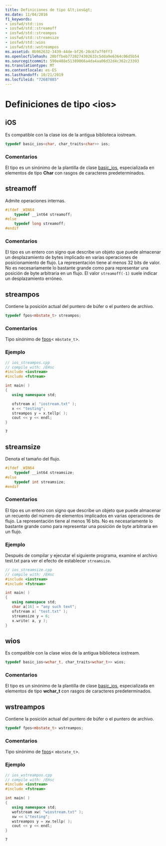 ```yaml
---
title: Definiciones de tipo &lt;ios&gt;
ms.date: 11/04/2016
f1_keywords:
- iosfwd/std::ios
- iosfwd/std::streamoff
- iosfwd/std::streampos
- iosfwd/std::streamsize
- iosfwd/std::wios
- iosfwd/std::wstreampos
ms.assetid: 0b962632-3439-44de-bf26-20c67a7f0ff3
ms.openlocfilehash: 20bffbeb7720274302633c5dda9e6364c06d5b54
ms.sourcegitcommit: 590e488e51389066a4da4aa06d32d4c362c23393
ms.translationtype: MT
ms.contentlocale: es-ES
ms.lasthandoff: 10/21/2019
ms.locfileid: "72687885"
---
```

# <a name="ltiosgt-typedefs"></a>Definiciones de tipo &lt;ios&gt;

## <a name="ios"></a>iOS

Es compatible con la clase ios de la antigua biblioteca iostream.

```cpp
typedef basic_ios<char, char_traits<char>> ios;
```

### <a name="remarks"></a>Comentarios

El tipo es un sinónimo de la plantilla de clase [basic_ios](../standard-library/basic-ios-class.md), especializada en elementos de tipo **Char** con rasgos de caracteres predeterminados.

## <a name="streamoff"></a>streamoff

Admite operaciones internas.

```cpp
#ifdef _WIN64
    typedef __int64 streamoff;
#else
    typedef long streamoff;
#endif
```

### <a name="remarks"></a>Comentarios

El tipo es un entero con signo que describe un objeto que puede almacenar un desplazamiento de bytes implicado en varias operaciones de posicionamiento de flujo. La representación tiene al menos 32 bits de valor. No es necesariamente lo bastante grande como para representar una posición de byte arbitraria en un flujo. El valor `streamoff(-1)` suele indicar un desplazamiento erróneo.

## <a name="streampos"></a>streampos

Contiene la posición actual del puntero de búfer o el puntero de archivo.

```cpp
typedef fpos<mbstate_t> streampos;
```

### <a name="remarks"></a>Comentarios

Tipo sinónimo de [fpos](../standard-library/fpos-class.md)< `mbstate_t`>.

### <a name="example"></a>Ejemplo

```cpp
// ios_streampos.cpp
// compile with: /EHsc
#include <iostream>
#include <fstream>

int main( )
{
   using namespace std;

   ofstream x( "iostream.txt" );
   x << "testing";
   streampos y = x.tellp( );
   cout << y << endl;
}
```

```Output
7
```

## <a name="streamsize"></a>  streamsize

Denota el tamaño del flujo.

```cpp
#ifdef _WIN64
    typedef __int64 streamsize;
#else
    typedef int streamsize;
#endif
```

### <a name="remarks"></a>Comentarios

El tipo es un entero con signo que describe un objeto que puede almacenar un recuento del número de elementos implicados en varias operaciones de flujo. La representación tiene al menos 16 bits. No es necesariamente lo bastante grande como para representar una posición de byte arbitraria en un flujo.

### <a name="example"></a>Ejemplo

Después de compilar y ejecutar el siguiente programa, examine el archivo test.txt para ver el efecto de establecer `streamsize`.

```cpp
// ios_streamsize.cpp
// compile with: /EHsc
#include <iostream>
#include <fstream>

int main( )
{
   using namespace std;
   char a[16] = "any such text";
   ofstream x( "test.txt" );
   streamsize y = 6;
   x.write( a, y );
}
```

## <a name="wios"></a>  wios

Es compatible con la clase wios de la antigua biblioteca iostream.

```cpp
typedef basic_ios<wchar_t, char_traits<wchar_t>> wios;
```

### <a name="remarks"></a>Comentarios

El tipo es un sinónimo de la plantilla de clase [basic_ios](../standard-library/basic-ios-class.md), especializada en elementos de tipo **wchar_t** con rasgos de caracteres predeterminados.

## <a name="wstreampos"></a>wstreampos

Contiene la posición actual del puntero de búfer o el puntero de archivo.

```cpp
typedef fpos<mbstate_t> wstreampos;
```

### <a name="remarks"></a>Comentarios

Tipo sinónimo de [fpos](../standard-library/fpos-class.md)< `mbstate_t`>.

### <a name="example"></a>Ejemplo

```cpp
// ios_wstreampos.cpp
// compile with: /EHsc
#include <iostream>
#include <fstream>

int main( )
{
   using namespace std;
   wofstream xw( "wiostream.txt" );
   xw << L"testing";
   wstreampos y = xw.tellp( );
   cout << y << endl;
}
```

```Output
7
```
